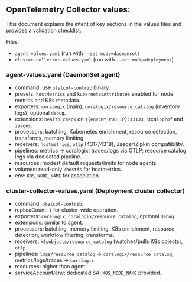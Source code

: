 ## OpenTelemetry Collector values:

This document explains the intent of key sections in the values files and provides a validation checklist.

Files:
- `agent-values.yaml` (run with `--set mode=daemonset`)
- `cluster-collector-values.yaml` (run with `--set mode=deployment`)

### agent-values.yaml (DaemonSet agent)
- command: use `otelcol-contrib` binary.
- presets: `hostMetrics` and `kubernetesAttributes` enabled for node metrics and K8s metadata.
- exporters: `coralogix` (main), `coralogix/resource_catalog` (inventory logs), optional `debug`.
- extensions: `health_check` on `${env:MY_POD_IP}:13133`, local `pprof` and `zpages`.
- processors: batching, Kubernetes enrichment, resource detection, transforms, memory limiting.
- receivers: `hostmetrics`, `otlp` (4317/4318), Jaeger/Zipkin compatibility.
- pipelines: metrics → coralogix; traces/logs via OTLP; resource catalog logs via dedicated pipeline.
- resources: modest default requests/limits for node agents.
- volumes: read-only `/hostfs` for hostmetrics.
- env: `K8S_NODE_NAME` for association.

### cluster-collector-values.yaml (Deployment cluster collector)
- command: `otelcol-contrib`.
- replicaCount: `1` for cluster-wide operation.
- exporters: `coralogix`, `coralogix/resource_catalog`, optional `debug`.
- extensions: similar to agent.
- processors: batching, memory limiting, K8s enrichment, resource detection, workflow filtering, transforms.
- receivers: `k8sobjects/resource_catalog` (watches/pulls K8s objects), `otlp`.
- pipelines: `logs/resource_catalog` → `coralogix/resource_catalog`; metrics/logs/traces → `coralogix`.
- resources: higher than agent.
- serviceAccount/env: dedicated SA; `K8S_NODE_NAME` provided.
